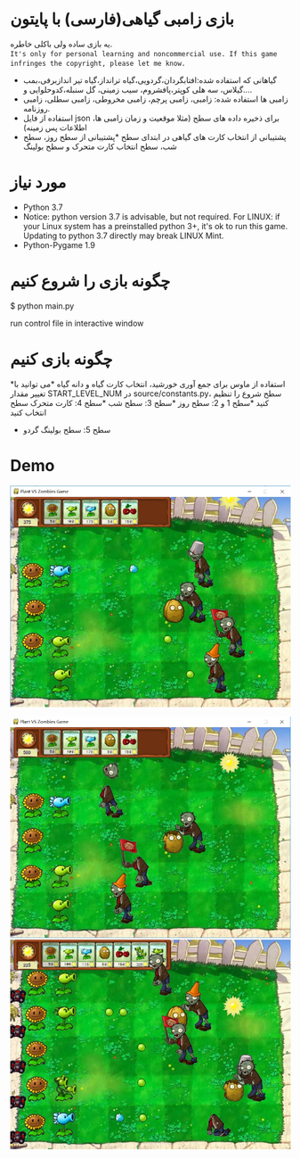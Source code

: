 # بازی زامبی گیاهی(فارسی) با پایتون
  یه بازی ساده ولی باکلی خاطره. <br>
  `It's only for personal learning and noncommercial use. If this game infringes the copyright, please let me know.`
* گیاهانی که استفاده شده:افتابگردان،گردویی،گیاه ترانداز،گیاه تیر اندازبرفی،بمب گیلاس، سه هلی کوپتر،پافشروم، سیب زمینی، گل سنبله،کدوحلوایی و....
* زامبی ها استفاده شده: زامبی، زامبی پرچم، زامبی مخروطی، زامبی سطلی، زامبی روزنامه.
* استفاده از فایل json برای ذخیره داده های سطح (مثلا موقعیت و زمان زامبی ها، اطلاعات پس زمینه)
* پشتیبانی از انتخاب کارت های گیاهی در ابتدای سطح
*پشتیبانی از سطح روز، سطح شب، سطح انتخاب کارت متحرک و سطح بولینگ


# مورد نیاز
* Python 3.7 
* Notice: python version 3.7 is advisable, but not required. For LINUX: if your Linux system has a preinstalled python 3+, it's ok to run this game. Updating to python 3.7 directly may break LINUX Mint.
* Python-Pygame 1.9

# چگونه بازی را شروع کنیم
$ python main.py

run control file in interactive window

# چگونه بازی کنیم
*استفاده از ماوس برای جمع آوری خورشید، انتخاب کارت گیاه و دانه گیاه 
*می توانید با تغییر مقدار START_LEVEL_NUM در source/constants.py، سطح شروع را تنظیم کنید
  *سطح 1 و 2: سطح روز
  *سطح 3: سطح شب
  *سطح 4: کارت متحرک سطح انتخاب کنید
  * سطح 5: سطح بولینگ گردو

# Demo
![demo1](https://github.com/sajadbazra/game-python/blob/9b24e0248d7bc9651eeea5d5b9683052bc40db07/demo/demo1.jpg)

![demo2](https://github.com/sajadbazra/game-python/blob/9b24e0248d7bc9651eeea5d5b9683052bc40db07/demo/demo2.jpg)
![demo3](https://github.com/sajadbazra/game-python/blob/9b24e0248d7bc9651eeea5d5b9683052bc40db07/demo/demo3.jpg)

